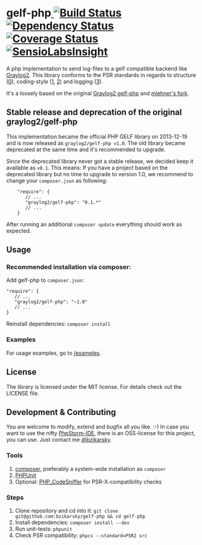 gelf-php[ ![Build Status](https://travis-ci.org/bzikarsky/gelf-php.png?branch=master)](https://travis-ci.org/bzikarsky/gelf-php) [![Dependency Status](https://www.versioneye.com/user/projects/52591e23632bac78d0000047/badge.png)](https://www.versioneye.com/user/projects/52591e23632bac78d0000047) [![Coverage Status](https://coveralls.io/repos/bzikarsky/gelf-php/badge.png?branch=master)](https://coveralls.io/r/bzikarsky/gelf-php?branch=master) [![SensioLabsInsight](https://insight.sensiolabs.com/projects/5aaa17f2-cc43-49bf-a23e-cc1585eaa3c2/mini.png)](https://insight.sensiolabs.com/projects/5aaa17f2-cc43-49bf-a23e-cc1585eaa3c2)
========

A php implementation to send log-files to a gelf compatible backend like [Graylog2](http://graylog2.org/).
This library conforms to the PSR standards in regards to structure ([0](https://github.com/php-fig/fig-standards/blob/master/accepted/PSR-0.md)),
coding-style ([1](https://github.com/php-fig/fig-standards/blob/master/accepted/PSR-1-basic-coding-standard.md),
[2](https://github.com/php-fig/fig-standards/blob/master/accepted/PSR-2-coding-style-guide.md))
and logging ([3](https://github.com/php-fig/fig-standards/blob/master/accepted/PSR-3-logger-interface.md)).

It's a loosely based on the original [Graylog2 gelf-php](https://github.com/Graylog2/gelf-php)
and [mlehner's fork](https://github.com/mlehner/gelf-php).

Stable release and deprecation of the original graylog2/gelf-php
----------------------------------------------------------------

This implementation became the official PHP GELF library on 2013-12-19 and is now released as `graylog2/gelf-php v1.0`.
The old library became deprecated at the same time and it's recommended to upgrade.

Since the deprecated library never got a stable release, we decided keep it available as `v0.1`. This means:
If you have a project based on the deprecated library but no time to upgrade to version 1.0, we recommend to change your
`composer.json` as following:

        "require": {
           // ...
           "graylog2/gelf-php": "0.1.*"
           // ...
        }

After running an additional `composer update` everything should work as expected.

Usage
-----

### Recommended installation via composer:

Add gelf-php to `composer.json`:

    "require": {
       // ...
       "graylog2/gelf-php": "~1.0"
       // ...
    }

Reinstall dependencies: `composer install`

### Examples

For usage examples, go to [/examples](https://github.com/bzikarsky/gelf-php/tree/master/examples).

License
-------

The library is licensed under the MIT license. For details check out the LICENSE file.


Development & Contributing
--------------------------

You are welcome to modify, extend and bugfix all you like. :-)
In case you want to use the nifty [PhpStorm-IDE](http://www.jetbrains.com/phpstorm/), there is an OSS-license for this
project, you can use. Just contact me [@bzikarsky](https://twitter.com/bzikarsky).

### Tools
1. [composer](http://getcomposer.org), preferably a system-wide installation as `composer`
2. [PHPUnit](http://phpunit.de/manual/current/en/installation.html)
3. Optional: [PHP_CodeSniffer](https://github.com/squizlabs/PHP_CodeSniffer) for PSR-X-compatibility checks

### Steps
1. Clone repository and cd into it: `git clone git@github.com:bzikarsky/gelf-php && cd gelf-php`
2. Install dependencies: `composer install --dev`
3. Run unit-tests: `phpunit`
4. Check PSR compatibility: `phpcs --standard=PSR2 src`
